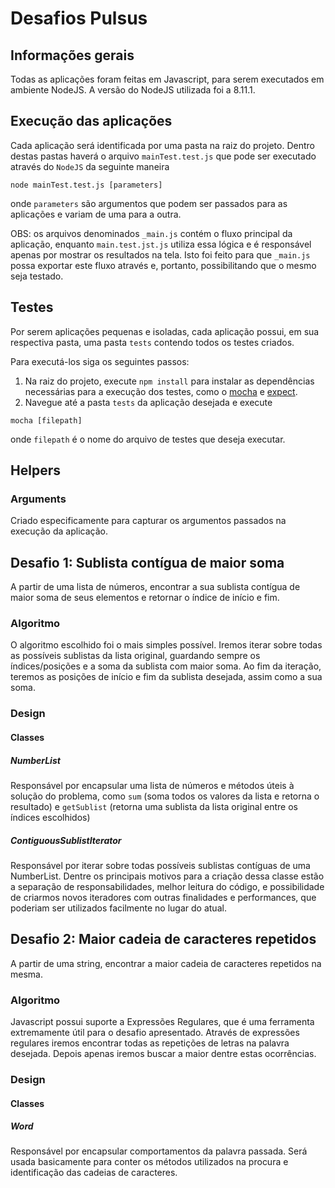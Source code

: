 # Desafios Pulsus

## Informações gerais
Todas as aplicações foram feitas em Javascript, para serem executados em ambiente NodeJS.
A versão do NodeJS utilizada foi a 8.11.1.

## Execução das aplicações
Cada aplicação será identificada por uma pasta na raiz do projeto. Dentro destas pastas
haverá o arquivo `mainTest.test.js` que pode ser executado através do `NodeJS` da seguinte maneira

```
node mainTest.test.js [parameters]
```

onde `parameters` são argumentos que podem ser passados para as aplicações
e variam de uma para a outra.

OBS: os arquivos denominados `_main.js` contém o fluxo principal da aplicação, enquanto
`main.test.jst.js` utiliza essa lógica e é responsável apenas por mostrar os resultados na tela.
Isto foi feito para que `_main.js` possa exportar este fluxo através e, portanto,
possibilitando que o mesmo seja testado.

## Testes
Por serem aplicações pequenas e isoladas, cada aplicação possui, em sua respectiva pasta,
uma pasta `tests` contendo todos os testes criados.

Para executá-los siga os seguintes passos:

1.  Na raiz do projeto, execute `npm install` para instalar as dependências necessárias para
a execução dos testes, como o [mocha](https://github.com/mochajs/mocha) e [expect](https://github.com/mjackson/expect).
2. Navegue até a pasta `tests` da aplicação desejada e execute
```
mocha [filepath]
```
onde `filepath` é o nome do arquivo de testes que deseja executar.

## Helpers

### Arguments
Criado especificamente para capturar os argumentos passados na execução da aplicação.

## Desafio 1: Sublista contígua de maior soma
A partir de uma lista de números, encontrar a sua sublista contígua de maior soma de seus elementos
e retornar o índice de início e fim.

### Algoritmo
O algoritmo escolhido foi o mais simples possível.
Iremos iterar sobre todas as possíveis sublistas da lista original, guardando sempre
os índices/posições e a soma da sublista com maior soma.
Ao fim da iteração, teremos as posições de início e fim da sublista desejada,
assim como a sua soma. 

### Design

#### Classes

##### NumberList
Responsável por encapsular uma lista de números e métodos úteis à solução
do problema, como `sum` (soma todos os valores da lista e retorna o resultado)
 e `getSublist` (retorna uma sublista da lista original entre os índices escolhidos)

##### ContiguousSublistIterator
Responsável por iterar sobre todas possíveis sublistas contíguas de uma NumberList.
Dentre os principais motivos para a criação dessa classe estão a separação de responsabilidades,
melhor leitura do código, e possibilidade de criarmos novos iteradores com outras
finalidades e performances, que poderiam ser utilizados facilmente no lugar do atual.

## Desafio 2: Maior cadeia de caracteres repetidos
A partir de uma string, encontrar a maior cadeia de caracteres repetidos
na mesma.

### Algoritmo
Javascript possui suporte a Expressões Regulares, que é uma ferramenta extremamente
útil para o desafio apresentado.
Através de expressões regulares iremos encontrar todas as repetições de letras na palavra
desejada. Depois apenas iremos buscar a maior dentre estas ocorrências. 

### Design

#### Classes

##### Word
Responsável por encapsular comportamentos da palavra passada. Será usada basicamente
para conter os métodos utilizados na procura e identificação das cadeias de caracteres.
